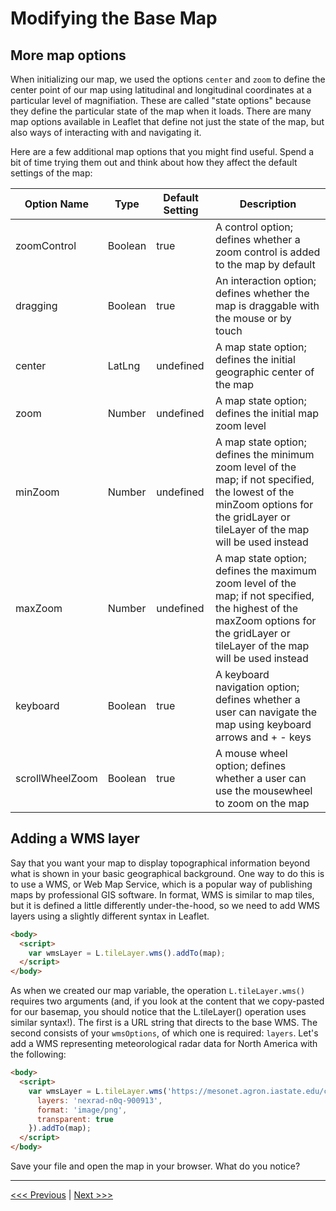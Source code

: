 # Modifying the Base Map

## More map options

When initializing our map, we used the options ```center``` and ```zoom``` to define the center point of our map using latitudinal and longitudinal coordinates at a particular level of magnifiation. These are called "state options" because they define the particular state of the map when it loads. There are many map options available in Leaflet that define not just the state of the map, but also ways of interacting with and navigating it. 

Here are a few additional map options that you might find useful. Spend a bit of time trying them out and think about how they affect the default settings of the map:

| Option Name | Type | Default Setting | Description |
| ----------- | ---- | --------------- | ----------- |
| zoomControl | Boolean | true | A control option; defines whether a zoom control is added to the map by default |
| dragging | Boolean | true | An interaction option; defines whether the map is draggable with the mouse or by touch |
| center | LatLng | undefined | A map state option; defines the initial geographic center of the map |
| zoom | Number | undefined | A map state option; defines the initial map zoom level |
| minZoom | Number | undefined | A map state option; defines the minimum zoom level of the map; if not specified, the lowest of the minZoom options for the gridLayer or tileLayer of the map will be used instead |
| maxZoom | Number | undefined | A map state option; defines the maximum zoom level of the map; if not specified, the highest of the maxZoom options for the gridLayer or tileLayer of the map will be used instead |
| keyboard | Boolean | true | A keyboard navigation option; defines whether a user can navigate the map using keyboard arrows and + - keys |
| scrollWheelZoom | Boolean | true | A mouse wheel option; defines whether a user can use the mousewheel to zoom on the map |

## Adding a WMS layer

Say that you want your map to display topographical information beyond what is shown in your basic geographical background. One way to do this is to use a WMS, or Web Map Service, which is a popular way of publishing maps by professional GIS software. In format, WMS is similar to map tiles, but it is defined a little differently under-the-hood, so we need to add WMS layers using a slightly different syntax in Leaflet. 

```html
<body>
  <script>
    var wmsLayer = L.tileLayer.wms().addTo(map);
  </script>
</body>
```

As when we created our map variable, the operation ```L.tileLayer.wms()``` requires two arguments (and, if you look at the content that we copy-pasted for our basemap, you should notice that the L.tileLayer() operation uses similar syntax!). The first is a URL string that directs to the base WMS. The second consists of your ```wmsOptions```, of which one is required: ```layers```.  Let's add a WMS representing meteorological radar data for North America with the following:

```html
<body>
  <script>
    var wmsLayer = L.tileLayer.wms('https://mesonet.agron.iastate.edu/cgi-bin/wms/nexrad/n0q.cgi?', {
      layers: 'nexrad-n0q-900913',
      format: 'image/png',
      transparent: true
    }).addTo(map);
  </script>
</body>
```

Save your file and open the map in your browser.  What do you notice?

---

[<<< Previous](02-prep.md) | [Next >>>]()
